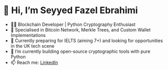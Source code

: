 # 👋 Hi, I’m Seyyed Fazel Ebrahimi
- 👨‍💻 Blockchain Developer | Python Cryptography Enthusiast
- 🔐 Specialised in Bitcoin Network, Merkle Trees, and Custom Wallet Implementations
- 🧠 Currently preparing for IELTS (aiming 7+) and looking for opportunities in the UK tech scene
- 🌱 I’m currently building open-source cryptographic tools with pure Python
- 📫 Reach me: [LinkedIn](www.linkedin.com/in/seyyed-fazel-ebrahimi)
